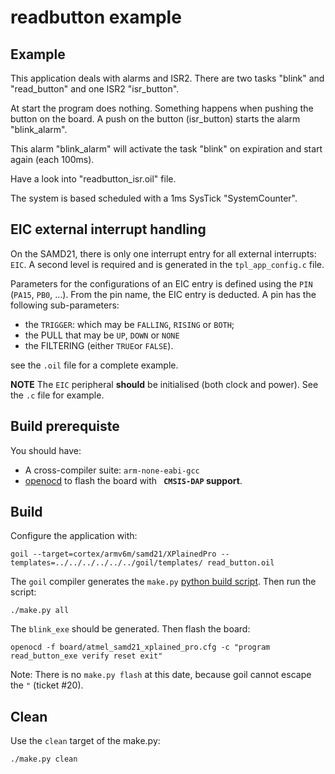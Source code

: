 # readbutton example

## Example
This application deals with alarms and ISR2.
There are two tasks "blink" and "read_button" and one ISR2 "isr_button".

At start the program does nothing.
Something happens when pushing the button on the board.
A push on the button (isr_button) starts the alarm "blink_alarm".

This alarm "blink_alarm" will activate the task "blink" on expiration and start again (each 100ms).

Have a look into "readbutton_isr.oil" file.

The system is based scheduled with a 1ms SysTick "SystemCounter".

## EIC external interrupt handling

On the SAMD21, there is only one interrupt entry for all external interrupts: `EIC`. A second level is required and is generated in the `tpl_app_config.c` file. 

Parameters for the configurations of an EIC entry is defined using the `PIN` (`PA15`, `PB0`, …). From the pin name, the EIC entry is deducted. A pin has the following sub-parameters:

 * the `TRIGGER`: which may be `FALLING`, `RISING` or `BOTH`;
 * the PULL that may be `UP`, `DOWN` or `NONE`
 * the FILTERING (either `TRUE`or `FALSE`).

see the `.oil` file for a complete example.

**NOTE** The `EIC` peripheral **should** be initialised (both clock and power). See the `.c` file for example.

## Build prerequiste

You should have: 

 * A cross-compiler suite: `arm-none-eabi-gcc`
 * [openocd](http://openocd.org/) to flash the board with **` CMSIS-DAP` support**.


## Build

Configure the application with: 

```
goil --target=cortex/armv6m/samd21/XPlainedPro --templates=../../../../../../goil/templates/ read_button.oil
```

The `goil` compiler generates the `make.py` [python build script](https://github.com/TrampolineRTOS/trampoline/wiki/Application-Build-system). Then run the script:

```
./make.py all
```

The `blink_exe` should be generated. Then flash the board:

```
openocd -f board/atmel_samd21_xplained_pro.cfg -c "program read_button_exe verify reset exit"
```

Note: There is no `make.py flash` at this date, because goil cannot escape the `"` (ticket #20).

## Clean

Use the `clean` target of the make.py:

```
./make.py clean
```
